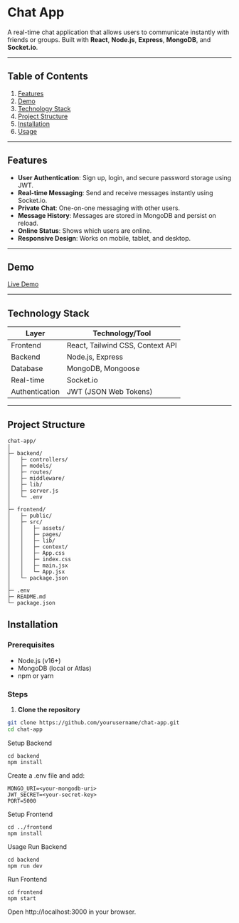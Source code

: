 # Chat App

A real-time chat application that allows users to communicate instantly with friends or groups. Built with **React**, **Node.js**, **Express**, **MongoDB**, and **Socket.io**.

---

## Table of Contents

1. [Features](#features)  
2. [Demo](#demo)  
3. [Technology Stack](#technology-stack)  
4. [Project Structure](#project-structure)  
5. [Installation](#installation)  
6. [Usage](#usage)

---

## Features

- **User Authentication**: Sign up, login, and secure password storage using JWT.  
- **Real-time Messaging**: Send and receive messages instantly using Socket.io.  
- **Private Chat**: One-on-one messaging with other users.   
- **Message History**: Messages are stored in MongoDB and persist on reload.  
- **Online Status**: Shows which users are online.  
- **Responsive Design**: Works on mobile, tablet, and desktop.  

---

## Demo

[Live Demo](https://chatfast-chatapp.vercel.app)

---

## Technology Stack

| Layer        | Technology/Tool         |
|-------------|------------------------|
| Frontend    | React, Tailwind CSS, Context API |
| Backend     | Node.js, Express       |
| Database    | MongoDB, Mongoose      |
| Real-time   | Socket.io              |
| Authentication | JWT (JSON Web Tokens) |

---
## Project Structure

```
chat-app/
│
├─ backend/
│   ├─ controllers/
│   ├─ models/
│   ├─ routes/
│   ├─ middleware/
│   ├─ lib/
│   ├─ server.js
│   └─ .env
│
├─ frontend/
│   ├─ public/
│   ├─ src/
│   │   ├─ assets/
│   │   ├─ pages/
│   │   ├─ lib/
│   │   ├─ context/
│   │   ├─ App.css
│   │   ├─ index.css
│   │   ├─ main.jsx
│   │   └─ App.jsx
│   └─ package.json
│
├─ .env
├─ README.md
└─ package.json
```


## Installation

### Prerequisites
- Node.js (v16+)
- MongoDB (local or Atlas)
- npm or yarn

### Steps

1. **Clone the repository**
```bash
git clone https://github.com/yourusername/chat-app.git
cd chat-app
```
Setup Backend
```
cd backend
npm install

```
Create a .env file and add:
```
MONGO_URI=<your-mongodb-uri>
JWT_SECRET=<your-secret-key>
PORT=5000
```
Setup Frontend
```
cd ../frontend
npm install
```
Usage
Run Backend
```
cd backend
npm run dev
```

Run Frontend
```
cd frontend
npm start
```

Open http://localhost:3000 in your browser.


